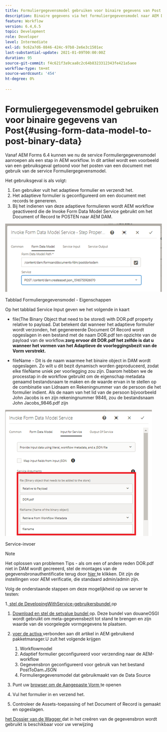 ```yaml
---
title: Formuliergegevensmodel gebruiken voor binaire gegevens van Post
description: Binaire gegevens via het formuliergegevensmodel naar AEM DAM verzenden
feature: Workflow
version: 6.4,6.5
topic: Development
role: Developer
level: Intermediate
exl-id: 9c62a7d6-8846-424c-97b8-2e6e3c1501ec
last-substantial-update: 2021-01-09T00:00:00Z
duration: 95
source-git-commit: f4c621f3a9caa8c2c64b8323312343fe421a5aee
workflow-type: tm+mt
source-wordcount: '454'
ht-degree: 0%

---
```


# Formuliergegevensmodel gebruiken voor binaire gegevens van Post{#using-form-data-model-to-post-binary-data}

Vanaf AEM Forms 6.4 kunnen we nu de service Formuliergegevensmodel aanroepen als een stap in AEM workflow. In dit artikel wordt een voorbeeld van een gebruiksgeval getoond voor het posten van een document met gebruik van de service Formuliergegevensmodel.

Het gebruiksgeval is als volgt:

1. Een gebruiker vult het adaptieve formulier en verzendt het.
1. Het adaptieve formulier is geconfigureerd om een document met records te genereren.
1. Bij het indienen van deze adaptieve formulieren wordt AEM workflow geactiveerd die de Invoke Form Data Model Service gebruikt om het Document of Record te POSTEN naar AEM DAM.

![ posttodam ](assets/posttodamshot1.png)

Tabblad Formuliergegevensmodel - Eigenschappen

Op het tabblad Service Input geven we het volgende in kaart

* file(The Binary Object that need to be stored) with DOR.pdf property relative to payload. Dat betekent dat wanneer het adaptieve formulier wordt verzonden, het gegenereerde Document Of Record wordt opgeslagen in een bestand met de naam DOR.pdf ten opzichte van de payload van de workflow.**zorg ervoor dit DOR.pdf het zelfde is dat u wanneer het vormen van het Adaptieve de voorleggingsbezit van de Vorm verstrekt.**

* fileName - Dit is de naam waarmee het binaire object in DAM wordt opgeslagen. Zo wilt u dit bezit dynamisch worden geproduceerd, zodat elke fileName uniek per voorlegging zou zijn. Daarom hebben we de processtap in de workflow gebruikt om de eigenschap metadata genaamd bestandsnaam te maken en de waarde ervan in te stellen op de combinatie van Lidnaam en Rekeningnummer van de persoon die het formulier indient. Als de naam van het lid van de persoon bijvoorbeeld John Jacobs is en zijn rekeningnummer 9846, zou de bestandsnaam John Jacobs_9846.pdf zijn

![ fdmserviceinput ](assets/fdminputservice.png)

Service-invoer

>[!NOTE]
>
>Het oplossen van problemen Tips - als om een of andere reden DOR.pdf niet in DAM wordt gecreeerd, stel de montages van de gegevensbronauthentificatie terug door [ hier ](http://localhost:4502/mnt/overlay/fd/fdm/gui/components/admin/fdmcloudservice/properties.html?item=%2Fconf%2Fglobal%2Fsettings%2Fcloudconfigs%2Ffdm%2Fpostdortodam) te klikken. Dit zijn de instellingen voor AEM verificatie, die standaard admin/admin zijn.

Volg de onderstaande stappen om deze mogelijkheid op uw server te testen:

1.[ stel de DevelopingWithService-gebruikersbundel ](/help/forms/assets/common-osgi-bundles/DevelopingWithServiceUser.jar) op

1. [ Download en stel de setvalue bundel ](/help/forms/assets/common-osgi-bundles/SetValueApp.core-1.0-SNAPSHOT.jar) op. Deze bundel van douaneOSGI wordt gebruikt om meta-gegevensbezit tot stand te brengen en zijn waarde van de voorgelegde vormgegevens te plaatsen.

1. [ voer de activa ](assets/postdortodam.zip) verbonden aan dit artikel in AEM gebruikend pakketmanager.U zult het volgende krijgen

   1. Workflowmodel
   1. Adaptief formulier geconfigureerd voor verzending naar de AEM-workflow
   1. Gegevensbron geconfigureerd voor gebruik van het bestand PostToDam.JSON
   1. Formuliergegevensmodel dat gebruikmaakt van de Data Source

1. Punt uw [ browser om de Aangepaste Vorm ](http://localhost:4502/content/dam/formsanddocuments/helpx/timeoffrequestform/jcr:content?wcmmode=disabled) te openen
1. Vul het formulier in en verzend het.
1. Controleer de Assets-toepassing of het Document of Record is gemaakt en opgeslagen.


[ het Dossier van de Wagger ](http://localhost:4502/conf/global/settings/cloudconfigs/fdm/postdortodam/jcr:content/swaggerFile) dat in het creëren van de gegevensbron wordt gebruikt is beschikbaar voor uw verwijzing
